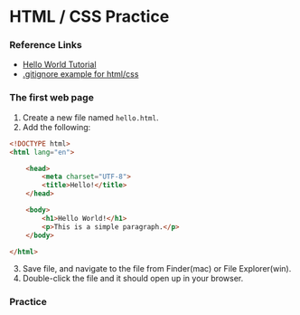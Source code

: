 # HTML / CSS Practice

### Reference Links
 - [Hello World Tutorial](https://riptutorial.com/html/example/810/hello-world)
 - [.gitignore example for html/css](https://github.com/GoesToEleven/html-css/blob/master/.gitignore)

###  The first web page

1.  Create a new file named `hello.html`.
2.  Add the following:

```html
<!DOCTYPE html>
<html lang="en">

    <head>
        <meta charset="UTF-8">
        <title>Hello!</title>
    </head>

    <body>
        <h1>Hello World!</h1>
        <p>This is a simple paragraph.</p>
    </body>

</html>
```
3. Save file, and navigate to the file from Finder(mac) or File Explorer(win).
4. Double-click the file and it should open up in your browser.

### Practice